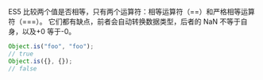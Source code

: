 ES5 比较两个值是否相等，只有两个运算符：相等运算符（==）和严格相等运算符（===）。
它们都有缺点，前者会自动转换数据类型，后者的 NaN 不等于自身，以及+0 等于-0。

```js
Object.is("foo", "foo");
// true
Object.is({}, {});
// false
```
